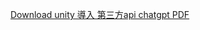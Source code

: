 [Download unity 導入 第三方api chatgpt PDF](https://github.com/weitsunglin/u3d_chatgpt_oculus_voice_sdk/blob/main/unity%20%E5%B0%8E%E5%85%A5%20%E7%AC%AC%E4%B8%89%E6%96%B9api%20chatgpt.pptx.pdf)
